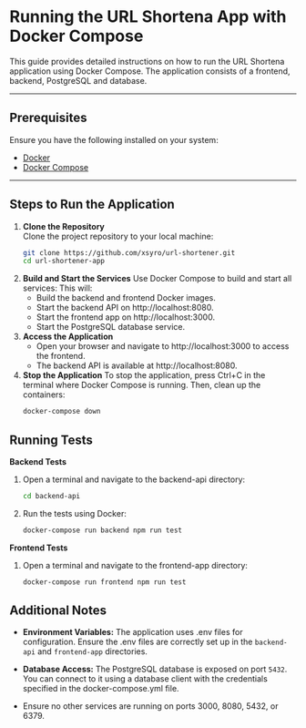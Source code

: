 # Running the URL Shortena App with Docker Compose

This guide provides detailed instructions on how to run the URL Shortena application using Docker Compose. The application consists of a frontend, backend, PostgreSQL and database.

---

## Prerequisites

Ensure you have the following installed on your system:

- [Docker](https://www.docker.com/)
- [Docker Compose](https://docs.docker.com/compose/)

---

## Steps to Run the Application

1. **Clone the Repository**  
   Clone the project repository to your local machine:
   ```bash
   git clone https://github.com/xsyro/url-shortener.git
   cd url-shortener-app
2. **Build and Start the Services**
    Use Docker Compose to build and start all services:
    This will:
    - Build the backend and frontend Docker images.
    - Start the backend API on http://localhost:8080.
    - Start the frontend app on http://localhost:3000.
    - Start the PostgreSQL database service.
3. **Access the Application**
    - Open your browser and navigate to http://localhost:3000 to access the frontend.
    - The backend API is available at http://localhost:8080.
4. **Stop the Application**
    To stop the application, press Ctrl+C in the terminal where Docker Compose is running. Then, clean up the containers:
    ```bash
    docker-compose down

## Running Tests
**Backend Tests**
1. Open a terminal and navigate to the backend-api directory:
    ```bash
    cd backend-api
2. Run the tests using Docker: 
    ```bash
    docker-compose run backend npm run test
**Frontend Tests**
1. Open a terminal and navigate to the frontend-app directory:
    ```bash
    docker-compose run frontend npm run test
## Additional Notes
- **Environment Variables:**
The application uses .env files for configuration. Ensure the .env files are correctly set up in the `backend-api` and `frontend-app` directories.
- **Database Access:**
The PostgreSQL database is exposed on port `5432`. You can connect to it using a database client with the credentials specified in the docker-compose.yml file.

- Ensure no other services are running on ports 3000, 8080, 5432, or 6379.
